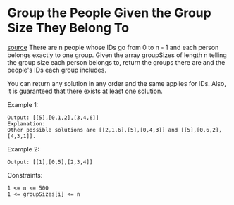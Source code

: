 # Group the People Given the Group Size They Belong To

[source](https://leetcode.com/problems/group-the-people-given-the-group-size-they-belong-to/)
There are n people whose IDs go from 0 to n - 1 and each person belongs exactly to one group. Given the array groupSizes of length n telling the group size each person belongs to, return the groups there are and the people's IDs each group includes.

You can return any solution in any order and the same applies for IDs. Also, it is guaranteed that there exists at least one solution. 

Example 1:

```Input: groupSizes = [3,3,3,3,3,1,3]
Output: [[5],[0,1,2],[3,4,6]]
Explanation:
Other possible solutions are [[2,1,6],[5],[0,4,3]] and [[5],[0,6,2],[4,3,1]].
```

Example 2:

```Input: groupSizes = [2,1,3,3,3,2]
Output: [[1],[0,5],[2,3,4]]
```

Constraints:

```groupSizes.length == n
1 <= n <= 500
1 <= groupSizes[i] <= n
```
